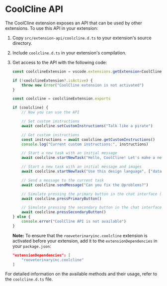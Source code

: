 # CoolCline API

The CoolCline extension exposes an API that can be used by other extensions. To use this API in your extension:

1. Copy `src/extension-api/coolcline.d.ts` to your extension's source directory.
2. Include `coolcline.d.ts` in your extension's compilation.
3. Get access to the API with the following code:

    ```ts
    const coolclineExtension = vscode.extensions.getExtension<CoolClineAPI>("rooveterinaryinc.coolcline")

    if (!coolclineExtension?.isActive) {
    	throw new Error("CoolCline extension is not activated")
    }

    const coolcline = coolclineExtension.exports

    if (coolcline) {
    	// Now you can use the API

    	// Set custom instructions
    	await coolcline.setCustomInstructions("Talk like a pirate")

    	// Get custom instructions
    	const instructions = await coolcline.getCustomInstructions()
    	console.log("Current custom instructions:", instructions)

    	// Start a new task with an initial message
    	await coolcline.startNewTask("Hello, CoolCline! Let's make a new project...")

    	// Start a new task with an initial message and images
    	await coolcline.startNewTask("Use this design language", ["data:image/webp;base64,..."])

    	// Send a message to the current task
    	await coolcline.sendMessage("Can you fix the @problems?")

    	// Simulate pressing the primary button in the chat interface (e.g. 'Save' or 'Proceed While Running')
    	await coolcline.pressPrimaryButton()

    	// Simulate pressing the secondary button in the chat interface (e.g. 'Reject')
    	await coolcline.pressSecondaryButton()
    } else {
    	console.error("CoolCline API is not available")
    }
    ```

    **Note:** To ensure that the `rooveterinaryinc.coolcline` extension is activated before your extension, add it to the `extensionDependencies` in your `package.json`:

    ```json
    "extensionDependencies": [
        "rooveterinaryinc.coolcline"
    ]
    ```

For detailed information on the available methods and their usage, refer to the `coolcline.d.ts` file.
